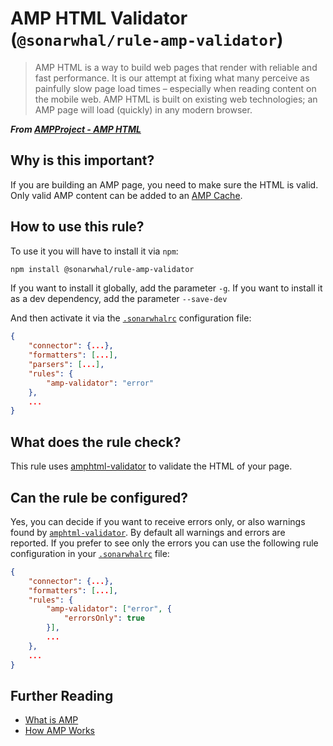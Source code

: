 # AMP HTML Validator (`@sonarwhal/rule-amp-validator`)

> AMP HTML is a way to build web pages that render with reliable and
fast performance. It is our attempt at fixing what many perceive as
painfully slow page load times – especially when reading content on
the mobile web. AMP HTML is built on existing web technologies; an
AMP page will load (quickly) in any modern browser.

***From [AMPProject - AMP HTML][ampproject]***

## Why is this important?

If you are building an AMP page, you need to make sure the HTML is valid.
Only valid AMP content can be added to an [AMP Cache][amp-cache].

## How to use this rule?

To use it you will have to install it via `npm`:

```bash
npm install @sonarwhal/rule-amp-validator
```

If you want to install it globally, add the parameter `-g`.
If you want to install it as a dev dependency, add the parameter `--save-dev`

And then activate it via the [`.sonarwhalrc`][sonarwhalrc]
configuration file:

```json
{
    "connector": {...},
    "formatters": [...],
    "parsers": [...],
    "rules": {
        "amp-validator": "error"
    },
    ...
}
```

## What does the rule check?

This rule uses [amphtml-validator][amphtml-validator] to validate the
HTML of your page.

## Can the rule be configured?

Yes, you can decide if you want to receive errors only, or also
warnings found by [`amphtml-validator`][amphtml-validator].
By default all warnings and errors are reported. If you prefer to
see only the errors you can use the following rule configuration
in your [`.sonarwhalrc`][sonarwhalrc] file:

```json
{
    "connector": {...},
    "formatters": [...],
    "rules": {
        "amp-validator": ["error", {
            "errorsOnly": true
        }],
        ...
    },
    ...
}
```

## Further Reading

* [What is AMP][amp]
* [How AMP Works][amp-works]

<!-- Link labels: -->

[amp-cache]: https://www.ampproject.org/docs/guides/how_cached
[amp-works]: https://www.ampproject.org/learn/about-how/
[amp]: https://www.ampproject.org/learn/overview/
[amphtml-validator]: https://www.npmjs.com/package/amphtml-validator
[ampproject]: https://github.com/ampproject/amphtml
[sonarwhalrc]: https://sonarwhal.com/docs/user-guide/further-configuration/sonarwhalrc-formats/
